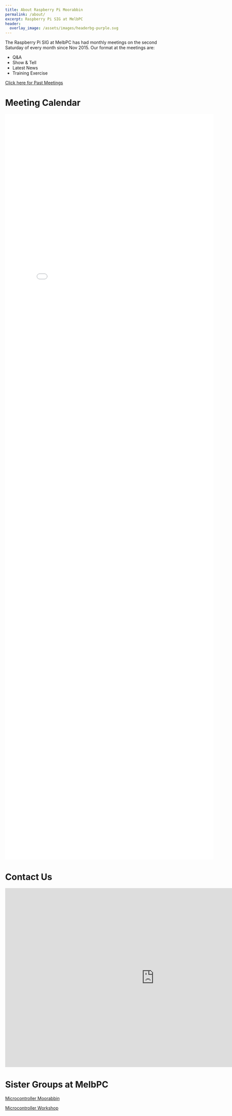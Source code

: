 ```yaml
---
title: About Raspberry Pi Moorabbin
permalink: /about/
excerpt: Raspberry Pi SIG at MelbPC
header:
  overlay_image: /assets/images/headerbg-purple.svg
---
```

The Raspberry Pi SIG at MelbPC has had monthly meetings on the second Saturday of every month since Nov 2015. Our format at the meetings are:

- Q&A
- Show & Tell 
- Latest News
- Training Exercise

[Click here for Past Meetings](https://raspberrypisig.github.io/meetings/)

# Meeting Calendar

<div style="margin:0;">
<iframe src="/meeting-calendar.html" style="width:70vw; height:60vh;display:block;border:none;"></iframe>
</div>


# Contact Us


<iframe src="https://docs.google.com/forms/d/e/1FAIpQLScF8Rgd1kMva7P2EZqaaQe6SWFdd-iBq262j6I737k7V9EI1A/viewform?embedded=true" style="width:100vw;height:60vw;" frameborder="0" marginheight="0" marginwidth="0">Loading...</iframe>


# Sister Groups at MelbPC
[Microcontroller Moorabbin](http://melbmcu.weebly.com/)

[Microcontroller Workshop](https://github.com/microcontrollersig)
